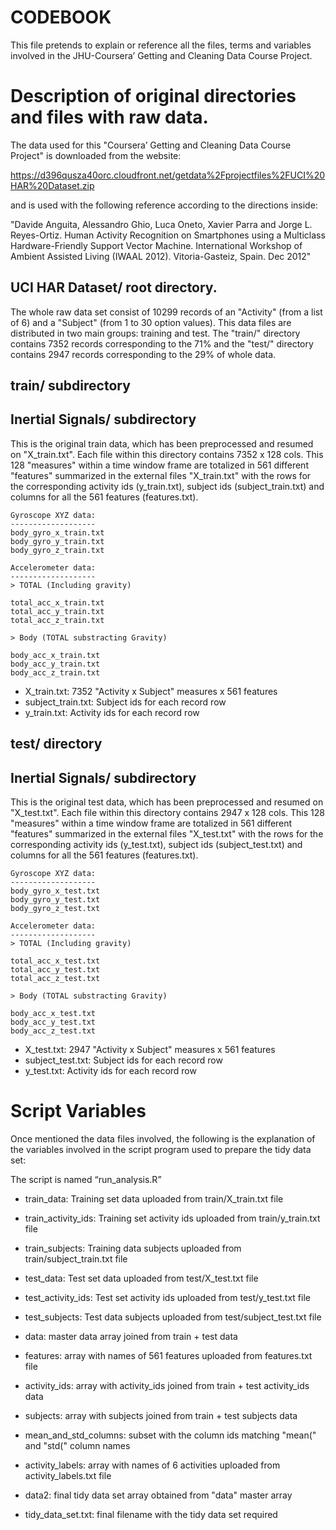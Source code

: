CODEBOOK
========

This file pretends to explain or reference all the files, terms and variables involved in the JHU-Coursera’ Getting and Cleaning Data Course Project.

Description of original directories and files with raw data.
============================================================

The data used for this "Coursera’ Getting and Cleaning Data Course Project" is downloaded from the website:

https://d396qusza40orc.cloudfront.net/getdata%2Fprojectfiles%2FUCI%20HAR%20Dataset.zip

and is used with the following reference according to the directions inside:

"Davide Anguita, Alessandro Ghio, Luca Oneto, Xavier Parra and Jorge L. Reyes-Ortiz. Human Activity Recognition on Smartphones using a Multiclass Hardware-Friendly Support Vector Machine. International Workshop of Ambient Assisted Living (IWAAL 2012). Vitoria-Gasteiz, Spain. Dec 2012"

UCI HAR Dataset/ root directory.
--------------------------------

The whole raw data set consist of 10299 records of an "Activity" (from a list of 6) and a "Subject" (from 1 to 30 option values). This data files are distributed in two main groups: training and test. The "train/" directory contains 7352 records corresponding to the 71% and the "test/" directory contains 2947 records corresponding to the 29% of whole data.

train/ subdirectory
-------------------

  Inertial Signals/ subdirectory
  ------------------------------
  This is the original train data, which has been preprocessed and resumed on "X_train.txt".
  Each file within this directory contains 7352 x 128 cols. This 128 "measures" within a time window frame are totalized in 561 different "features" summarized in the external files "X_train.txt" with the rows for the corresponding activity ids (y_train.txt), subject ids (subject_train.txt) and columns for all the 561 features (features.txt).

    Gyroscope XYZ data:
    -------------------
    body_gyro_x_train.txt
    body_gyro_y_train.txt
    body_gyro_z_train.txt

    Accelerometer data:
    -------------------
    > TOTAL (Including gravity)

	total_acc_x_train.txt
    total_acc_y_train.txt
    total_acc_z_train.txt

    > Body (TOTAL substracting Gravity)

    body_acc_x_train.txt
    body_acc_y_train.txt
    body_acc_z_train.txt

- X_train.txt: 7352 "Activity x Subject" measures x 561 features
- subject_train.txt: Subject ids for each record row
- y_train.txt: Activity ids for each record row

test/ directory
---------------

  Inertial Signals/ subdirectory
  ------------------------------
  This is the original test data, which has been preprocessed and resumed on "X_test.txt".
  Each file within this directory contains 2947 x 128 cols. This 128 "measures" within a time window frame are totalized in 561 different "features" summarized in the external files "X_test.txt" with the rows for the corresponding activity ids (y_test.txt), subject ids (subject_test.txt) and columns for all the 561 features (features.txt).

    Gyroscope XYZ data:
    -------------------
    body_gyro_x_test.txt
    body_gyro_y_test.txt
    body_gyro_z_test.txt

    Accelerometer data:
    -------------------
    > TOTAL (Including gravity)

	total_acc_x_test.txt
    total_acc_y_test.txt
    total_acc_z_test.txt

    > Body (TOTAL substracting Gravity)

    body_acc_x_test.txt
    body_acc_y_test.txt
    body_acc_z_test.txt

- X_test.txt: 2947 "Activity x Subject" measures x 561 features
- subject_test.txt: Subject ids for each record row
- y_test.txt: Activity ids for each record row


Script Variables
================

Once mentioned the data files involved, the following is the explanation of the variables involved in the script program used to prepare the tidy data set:

The script is named “run_analysis.R”

-	train_data: Training set data uploaded from train/X_train.txt file
-	train_activity_ids: Training set activity ids uploaded from train/y_train.txt file
-	train_subjects: Training data subjects uploaded from train/subject_train.txt file

-	test_data: Test set data uploaded from test/X_test.txt file
-	test_activity_ids: Test set activity ids uploaded from test/y_test.txt file
-	test_subjects: Test data subjects uploaded from test/subject_test.txt file

-	data: master data array joined from train + test data
-	features: array with names of 561 features uploaded from features.txt file
-	activity_ids: array with activity_ids joined from train + test activity_ids data
-	subjects: array with subjects joined from train + test subjects data

-	mean_and_std_columns: subset with the column ids matching "mean(" and "std(" column names
-	activity_labels: array with names of 6 activities uploaded from activity_labels.txt file

-	data2: final tidy data set array obtained from "data" master array

-	tidy_data_set.txt: final filename with the tidy data set required

